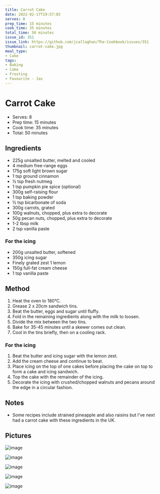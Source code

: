 ```yaml
---
title: Carrot Cake
date: 2022-02-17T19:57:03
serves: 8
prep_time: 15 minutes
cook_time: 35 minutes
total_time: 50 minutes
issue_id: 351
issue_link: https://github.com/jcallaghan/The-Cookbook/issues/351
thumbnail: carrot-cake.jpg
meal_type:
- Cake
tags: 
- Baking
- Cake
- Frosting
- Favourite - Jas
---
```


# Carrot Cake

- Serves: 8
- Prep time: 15 minutes
- Cook time: 35 minutes
- Total: 50 minutes

## Ingredients

- 225g unsalted butter, melted and cooled
- 4 medium free-range eggs
- 175g soft light brown sugar
- 1 tsp ground cinnamon 
- ½ tsp fresh nutmeg
- 1 tsp pumpkin pie spice (optional)
- 300g self-raising flour
- 1 tsp baking powder
- ½ tsp bicarbonate of soda
- 300g carrots, grated
- 100g walnuts, chopped, plus extra to decorate
- 50g pecan nuts, chopped, plus extra to decorate
- 1-2 tbsp milk
- 2 tsp vanilla paste

### For the icing

- 200g unsalted butter, softened
- 350g icing sugar
- Finely grated zest 1 lemon
- 150g full-fat cream cheese
- 1 tsp vanilla paste

## Method

1. Heat the oven to 180°C. 
2. Grease 2 x 20cm sandwich tins. 
3. Beat the butter, eggs and sugar until fluffy. 
4. Fold in the remaining ingredients along with the milk to loosen.
5. Divide the mix between the two tins. 
6. Bake for 35-45 minutes until a skewer comes out clean. 
7. Cool in the tins briefly, then on a cooling rack.

### For the icing

1. Beat the butter and icing sugar with the lemon zest.
2. Add the cream cheese and continue to beat.
3. Place icing on the top of one cakes before placing the cake on top to form a cake and icing sandwich.
4. Top the cake with the remainder of the icing.
5. Decorate the icing with crushed/chopped walnuts and pecans around the edge in a circular fashion.

## Notes
- Some recipes include strained pineapple and also raisins but I've next had a carrot cake with these ingredients in the UK. 

## Pictures

![image](./images/carrot-cake.jpeg)

![image](./images/carrot-cake-1.jpeg)

![image](./images/carrot-cake-2.jpeg)

![image](./images/carrot-cake-3.jpeg)

![image](./images/carrot-cake-4.jpeg)
